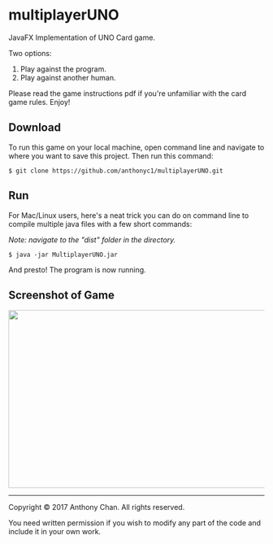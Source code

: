 # multiplayerUNO
JavaFX Implementation of UNO Card game.

Two options:
1) Play against the program.
2) Play against another human. 

Please read the game instructions pdf if you're unfamiliar with the card game rules.
Enjoy!

## Download
To run this game on your local machine, open command line and navigate to where you want to save this project. Then run this command:

`$ git clone https://github.com/anthonyc1/multiplayerUNO.git`

## Run
For Mac/Linux users, here's a neat trick you can do on command line to compile multiple java files with a few short commands:

*Note: navigate to the "dist" folder in the directory.*

`$ java -jar MultiplayerUNO.jar`

And presto! The program is now running.

## Screenshot of Game
<img src="https://github.com/anthonyc1/multiplayerUNO/blob/master/images/gameboard.jpg" height="350px" width="550px">

----

Copyright © 2017 Anthony Chan. All rights reserved.

You need written permission if you wish to modify any part of the code and include it in your own work.
